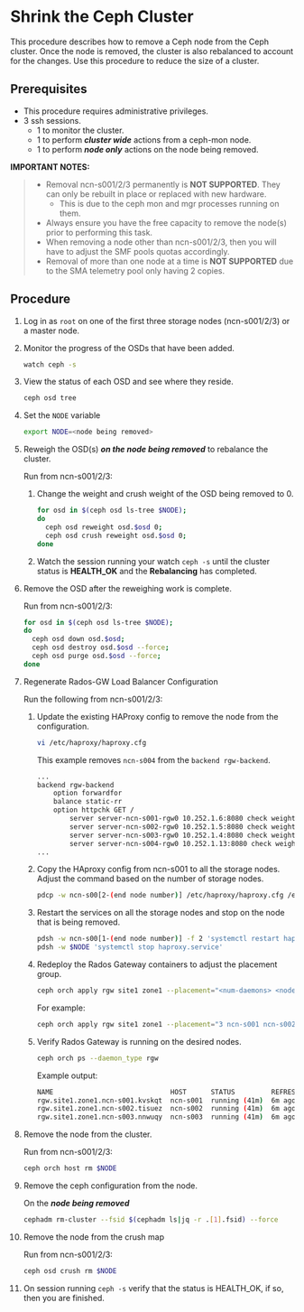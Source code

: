 # Shrink the Ceph Cluster

This procedure describes how to remove a Ceph node from the Ceph cluster. Once the node is removed, the cluster is also rebalanced to account for the changes. Use this procedure to reduce the size of a cluster.

## Prerequisites

* This procedure requires administrative privileges.
* 3 ssh sessions.
  * 1 to monitor the cluster.
  * 1 to perform ***cluster wide*** actions from a ceph-mon node.
  * 1 to perform ***node only*** actions on the node being removed.

**IMPORTANT NOTES:**

> * Removal ncn-s001/2/3 permanently is **NOT SUPPORTED**. They can only be rebuilt in place or replaced with new hardware.
>   * This is due to the ceph mon and mgr processes running on them.
> * Always ensure you have the free capacity to remove the node(s) prior to performing this task.
> * When removing a node other than ncn-s001/2/3, then you will have to adjust the SMF pools quotas accordingly.
> * Removal of more than one node at a time is **NOT SUPPORTED** due to the SMA telemetry pool only having 2 copies.  

## Procedure

1. Log in as `root` on one of the first three storage nodes (ncn-s001/2/3) or a master node.

2. Monitor the progress of the OSDs that have been added.

    ```bash
    watch ceph -s
    ```

3. View the status of each OSD and see where they reside.

    ```bash
    ceph osd tree
    ```

4. Set the `NODE` variable

   ```bash
   export NODE=<node being removed>
   ```

5. Reweigh the OSD\(s\) ***on the node being removed*** to rebalance the cluster.

    Run from ncn-s001/2/3:

    1. Change the weight and crush weight of the OSD being removed to 0.

        ```bash
        for osd in $(ceph osd ls-tree $NODE);
        do 
          ceph osd reweight osd.$osd 0;
          ceph osd crush reweight osd.$osd 0;
        done
        ```

    2. Watch the session running your watch `ceph -s` until the cluster status is **HEALTH_OK** and the **Rebalancing** has completed.

6. Remove the OSD after the reweighing work is complete.

    Run from ncn-s001/2/3:

    ```bash
    for osd in $(ceph osd ls-tree $NODE); 
    do 
      ceph osd down osd.$osd; 
      ceph osd destroy osd.$osd --force; 
      ceph osd purge osd.$osd --force;
    done
    ```

7. Regenerate Rados-GW Load Balancer Configuration

    Run the following from ncn-s001/2/3:

    1. Update the existing HAProxy config to remove the node from the configuration.

        ```bash
        vi /etc/haproxy/haproxy.cfg
        ```

        This example removes `ncn-s004` from the `backend rgw-backend`.

        ```bash
        ...
        backend rgw-backend
            option forwardfor
            balance static-rr
            option httpchk GET /
                server server-ncn-s001-rgw0 10.252.1.6:8080 check weight 100
                server server-ncn-s002-rgw0 10.252.1.5:8080 check weight 100
                server server-ncn-s003-rgw0 10.252.1.4:8080 check weight 100
                server server-ncn-s004-rgw0 10.252.1.13:8080 check weight 100   <--- Line to remove
        ...
        ```

    2. Copy the HAproxy config from ncn-s001 to all the storage nodes. Adjust the command based on the number of storage nodes.

        ```bash
        pdcp -w ncn-s00[2-(end node number)] /etc/haproxy/haproxy.cfg /etc/haproxy/haproxy.cfg
        ```

   3. Restart the services on all the storage nodes and stop on the node that is being removed.

        ```bash
        pdsh -w ncn-s00[1-(end node number)] -f 2 'systemctl restart haproxy.service'
        pdsh -w $NODE 'systemctl stop haproxy.service'
        ```

   
    4. Redeploy the Rados Gateway containers to adjust the placement group.

        ```bash
        ceph orch apply rgw site1 zone1 --placement="<num-daemons> <node1 node2 node3 node4 ... >" --port=8080
        ```

        For example:

        ```bash
        ceph orch apply rgw site1 zone1 --placement="3 ncn-s001 ncn-s002 ncn-s003" --port=8080
        ```

    5. Verify Rados Gateway is running on the desired nodes.

        ```bash
        ceph orch ps --daemon_type rgw
        ```

        Example output:

        ```bash
        NAME                             HOST      STATUS         REFRESHED  AGE  VERSION  IMAGE NAME                         IMAGE ID      CONTAINER ID
        rgw.site1.zone1.ncn-s001.kvskqt  ncn-s001  running (41m)  6m ago     41m  15.2.8   registry.local/ceph/ceph:v15.2.8   553b0cb212c   6e323878db46
        rgw.site1.zone1.ncn-s002.tisuez  ncn-s002  running (41m)  6m ago     41m  15.2.8   registry.local/ceph/ceph:v15.2.8   553b0cb212c   278830a273d3
        rgw.site1.zone1.ncn-s003.nnwuqy  ncn-s003  running (41m)  6m ago     41m  15.2.8   registry.local/ceph/ceph:v15.2.8   553b0cb212c   a9706e6d7a69
        ```
  
8. Remove the node from the cluster.

    Run from ncn-s001/2/3:

    ```bash
    ceph orch host rm $NODE
    ```

9. Remove the ceph configuration from the node.

   On the ***node being removed***

    ```bash
    cephadm rm-cluster --fsid $(cephadm ls|jq -r .[1].fsid) --force
    ```

10. Remove the node from the crush map

    Run from ncn-s001/2/3:

    ```bash
    ceph osd crush rm $NODE
    ```

9. On session running `ceph -s` verify that the status is HEALTH_OK, if so, then you are finished.
